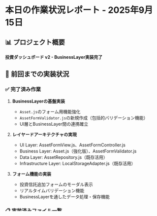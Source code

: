 # 本日の作業状況レポート - 2025年9月15日

## 📊 プロジェクト概要
**投資ダッシュボード v2 - BusinessLayer実装完了**

## 🎯 前回までの実装状況

### ✅ 完了済み作業
1. **BusinessLayerの基盤実装**
   - `Asset.js`のフォーム用機能強化
   - `AssetFormValidator.js`の新規作成（包括的バリデーション機能）
   - UI層とBusinessLayer間の連携確立

2. **レイヤードアーキテクチャの実現**
   - UI Layer: AssetFormView.js、AssetFormController.js
   - Business Layer: Asset.js（強化版）、AssetFormValidator.js
   - Data Layer: AssetRepository.js（既存活用）
   - Infrastructure Layer: LocalStorageAdapter.js（既存活用）

3. **フォーム機能の実装**
   - 投資信託追加フォームのモーダル表示
   - リアルタイムバリデーション機能
   - BusinessLayerを通したデータ処理・保存機能

### 📋 実装済みファイル一覧

#### 新規作成ファイル
- `/src/business/validators/AssetFormValidator.js` - フォーム専用バリデーター
- `/src/ui/views/AssetFormView.js` - フォームView層
- `/src/ui/controllers/AssetFormController.js` - フォームController層

#### 強化済みファイル
- `/src/business/models/Asset.js` - フォーム用メソッド追加
- `/src/ui/controllers/DashboardController.js` - フォーム連携機能追加

## 🚀 前回セッション終了時の課題

### Asset.js分割の要件が提起された
**背景**: 現在のAsset.jsが600行超と肥大化し、データ定義と計算ロジックが混在している

**提案された分割設計**:
1. **AssetEntity.js (定義系)** - データ構造、CRUD操作、ファクトリーメソッド
2. **AssetCalculator.js (計算系)** - 損益計算、ポートフォリオ分析、パフォーマンス比較

### 📄 作成済み要件定義
- `/docs/Asset.js分割_要件定義.md` - 詳細な分割設計書
- `/docs/投資信託追加フォーム_要件定義.md` - 分割対応版に更新済み

## 📁 現在のプロジェクト構造

### Business Layer実装状況
```
src/business/
├── models/
│   └── Asset.js                    # 統合版（分割予定）
└── validators/
    └── AssetFormValidator.js       # ✅実装完了
```

### UI Layer実装状況
```
src/ui/
├── views/
│   ├── DashboardView.js           # ✅既存
│   └── AssetFormView.js           # ✅実装完了
└── controllers/
    ├── DashboardController.js     # ✅フォーム連携済み
    └── AssetFormController.js     # ✅実装完了
```

## 🎯 本日の推奨作業項目

### 優先度 High
1. **Asset.js分割の実施**
   - AssetEntity.js の作成（データ定義・CRUD）
   - AssetCalculator.js の作成（計算・分析）
   - 既存コードの移行

2. **分割後の統合テスト**
   - AssetFormController.js での新クラス活用
   - AssetFormValidator.js との連携確認
   - DashboardController.js での動作確認

### 優先度 Medium  
3. **フォーム機能の動作確認**
   - ブラウザでの実際のテスト実行
   - バリデーション機能の確認
   - データ保存・表示フローの確認

4. **ドキュメント整備**
   - レガシーファイルの整理
   - 実装ガイドの更新

## 🔄 分割実装の影響範囲

### 更新が必要なファイル
```
src/ui/controllers/AssetFormController.js
├── import { Asset } → import { AssetEntity }
├── Asset.createFromForm() → AssetEntity.createFromForm()
└── 計算処理 → AssetCalculator.getXXX()

src/business/validators/AssetFormValidator.js  
├── Asset.VALID_TYPES → AssetEntity.VALID_TYPES
├── Asset.checkDuplicate() → AssetEntity.checkDuplicate()
└── 定数参照の更新

src/ui/controllers/DashboardController.js
└── Asset関連の参照更新（必要に応じて）
```

## 💡 技術的な留意点

### 分割時の設計原則
- **単一責任原則**: 各クラスが明確な責任を持つ
- **依存関係の管理**: AssetCalculatorがAssetEntityに依存
- **後方互換性**: 可能な限り既存APIを維持

### テスト戦略
```javascript
// AssetEntity テスト
- データプロパティ設定
- バリデーション動作
- JSON変換・ファクトリーメソッド

// AssetCalculator テスト  
- 損益計算の正確性
- 利益率計算の正確性
- エッジケース処理
```

## 📊 進捗状況

### BusinessLayer実装進捗
- ✅ **AssetFormValidator.js**: 100% 完了
- ✅ **Asset.js強化**: 100% 完了  
- 🔄 **Asset.js分割**: 要件定義完了、実装待ち

### UI Layer統合進捗
- ✅ **AssetFormView.js**: 100% 完了
- ✅ **AssetFormController.js**: 100% 完了
- ✅ **DashboardController連携**: 100% 完了

### 全体進捗: **85%** 
- 残り15%は主にAsset.js分割と最終テスト

## 🎉 次回セッションへの推奨事項

1. **Asset.js分割の実装** - 最優先作業項目
2. **統合テストの実行** - フォーム機能の完全確認  
3. **ブラウザテスト** - 実際のユーザーフローでの動作確認
4. **パフォーマンス確認** - BusinessLayerの処理効率チェック

この状況から、投資ダッシュボードのBusinessLayer実装は最終段階に入っており、Asset.js分割を完了することで、保守性と拡張性に優れたアーキテクチャが完成します。